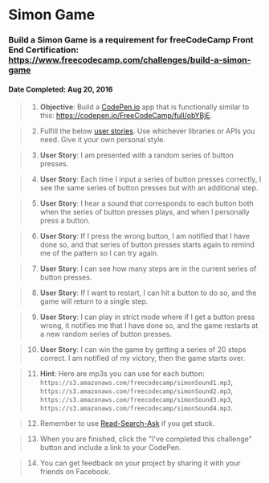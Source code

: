 # **Simon Game**
### **Build a Simon** Game is a requirement for freeCodeCamp Front End Certification: https://www.freecodecamp.com/challenges/build-a-simon-game
#### **Date Completed**: Aug 20, 2016

>1. **Objective**: Build a [CodePen.io]('https://codepen.io') app that is functionally similar to this: https://codepen.io/FreeCodeCamp/full/obYBjE.

>2. Fulfill the below [user stories]('https://en.wikipedia.org/wiki/User_story'). Use whichever libraries or APIs you need. Give it your own personal style.

>3. **User Story**: I am presented with a random series of button presses.

>4. **User Story**: Each time I input a series of button presses correctly, I see the same series of button presses but with an additional step.

>5. **User Story**: I hear a sound that corresponds to each button both when the series of button presses plays, and when I personally press a button.

>6. **User Story**: If I press the wrong button, I am notified that I have done so, and that series of button presses starts again to remind me of the pattern so I can try again.

>7. **User Story**: I can see how many steps are in the current series of button presses.

>8. **User Story**: If I want to restart, I can hit a button to do so, and the game will return to a single step.

>9. **User Story**: I can play in strict mode where if I get a button press wrong, it notifies me that I have done so, and the game restarts at a new random series of button presses.

>10. **User Story**: I can win the game by getting a series of 20 steps correct. I am notified of my victory, then the game starts over.

>11. **Hint**: Here are mp3s you can use for each button: `https://s3.amazonaws.com/freecodecamp/simonSound1.mp3`, `https://s3.amazonaws.com/freecodecamp/simonSound2.mp3`, `https://s3.amazonaws.com/freecodecamp/simonSound3.mp3`, `https://s3.amazonaws.com/freecodecamp/simonSound4.mp3`.

>12. Remember to use [Read-Search-Ask]('https://github.com/FreeCodeCamp/freecodecamp/wiki/FreeCodeCamp-Get-Help') if you get stuck.

>13. When you are finished, click the "I've completed this challenge" button and include a link to your CodePen.

>14. You can get feedback on your project by sharing it with your friends on Facebook.
